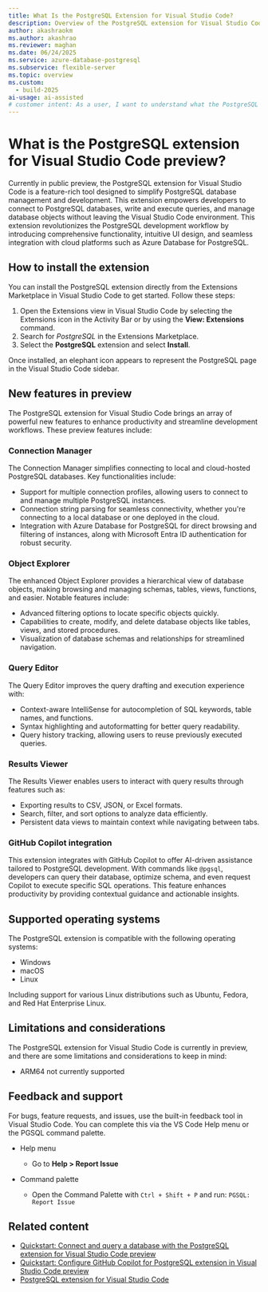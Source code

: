 ```yaml
---
title: What Is the PostgreSQL Extension for Visual Studio Code?
description: Overview of the PostgreSQL extension for Visual Studio Code.
author: akashraokm
ms.author: akashrao
ms.reviewer: maghan
ms.date: 06/24/2025
ms.service: azure-database-postgresql
ms.subservice: flexible-server
ms.topic: overview
ms.custom:
  - build-2025
ai-usage: ai-assisted
# customer intent: As a user, I want to understand what the PostgreSQL extension for VS Code is and how I can use it with Azure Database for PostgreSQL flexible server.
---
```


# What is the PostgreSQL extension for Visual Studio Code preview?

Currently in public preview, the PostgreSQL extension for Visual Studio Code is a feature-rich tool designed to simplify PostgreSQL database management and development. This extension empowers developers to connect to PostgreSQL databases, write and execute queries, and manage database objects without leaving the Visual Studio Code environment. This extension revolutionizes the PostgreSQL development workflow by introducing comprehensive functionality, intuitive UI design, and seamless integration with cloud platforms such as Azure Database for PostgreSQL.

## How to install the extension

You can install the PostgreSQL extension directly from the Extensions Marketplace in Visual Studio Code to get started. Follow these steps:

1. Open the Extensions view in Visual Studio Code by selecting the Extensions icon in the Activity Bar or by using the **View: Extensions** command.
1. Search for *PostgreSQL* in the Extensions Marketplace.
1. Select the **PostgreSQL** extension and select **Install**.

Once installed, an elephant icon appears to represent the PostgreSQL page in the Visual Studio Code sidebar.

## New features in preview

The PostgreSQL extension for Visual Studio Code brings an array of powerful new features to enhance productivity and streamline development workflows. These preview features include:

### Connection Manager

The Connection Manager simplifies connecting to local and cloud-hosted PostgreSQL databases. Key functionalities include:

- Support for multiple connection profiles, allowing users to connect to and manage multiple PostgreSQL instances.
- Connection string parsing for seamless connectivity, whether you're connecting to a local database or one deployed in the cloud.
- Integration with Azure Database for PostgreSQL for direct browsing and filtering of instances, along with Microsoft Entra ID authentication for robust security.

### Object Explorer

The enhanced Object Explorer provides a hierarchical view of database objects, making browsing and managing schemas, tables, views, functions, and easier. Notable features include:

- Advanced filtering options to locate specific objects quickly.
- Capabilities to create, modify, and delete database objects like tables, views, and stored procedures.
- Visualization of database schemas and relationships for streamlined navigation.

### Query Editor

The Query Editor improves the query drafting and execution experience with:

- Context-aware IntelliSense for autocompletion of SQL keywords, table names, and functions.
- Syntax highlighting and autoformatting for better query readability.
- Query history tracking, allowing users to reuse previously executed queries.

### Results Viewer

The Results Viewer enables users to interact with query results through features such as:

- Exporting results to CSV, JSON, or Excel formats.
- Search, filter, and sort options to analyze data efficiently.
- Persistent data views to maintain context while navigating between tabs.

### GitHub Copilot integration

This extension integrates with GitHub Copilot to offer AI-driven assistance tailored to PostgreSQL development. With commands like `@pgsql`, developers can query their database, optimize schema, and even request Copilot to execute specific SQL operations. This feature enhances productivity by providing contextual guidance and actionable insights.

## Supported operating systems

The PostgreSQL extension is compatible with the following operating systems:

- Windows
- macOS
- Linux

Including support for various Linux distributions such as Ubuntu, Fedora, and Red Hat Enterprise Linux.

## Limitations and considerations

The PostgreSQL extension for Visual Studio Code is currently in preview, and there are some limitations and considerations to keep in mind:

- ARM64 not currently supported

## Feedback and support

For bugs, feature requests, and issues, use the built-in feedback tool in Visual Studio Code. You can complete this via the VS Code Help menu or the PGSQL command palette.

- Help menu
    - Go to **Help > Report Issue**

- Command palette
    - Open the Command Palette with `Ctrl + Shift + P` and run: `PGSQL: Report Issue`

## Related content

- [Quickstart: Connect and query a database with the PostgreSQL extension for Visual Studio Code preview](quickstart-connect.md)
- [Quickstart: Configure GitHub Copilot for PostgreSQL extension in Visual Studio Code preview](quickstart-github-copilot.md)
- [PostgreSQL extension for Visual Studio Code](https://marketplace.visualstudio.com/items?itemName=ms-ossdata.vscode-postgresql)
